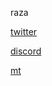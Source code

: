 raza

[twitter](https://twitter.com/razahui)

[discord](https://discord.gg/BKM9VqVMFT)

[mt](https://monkeytype.com/profile/razahai)